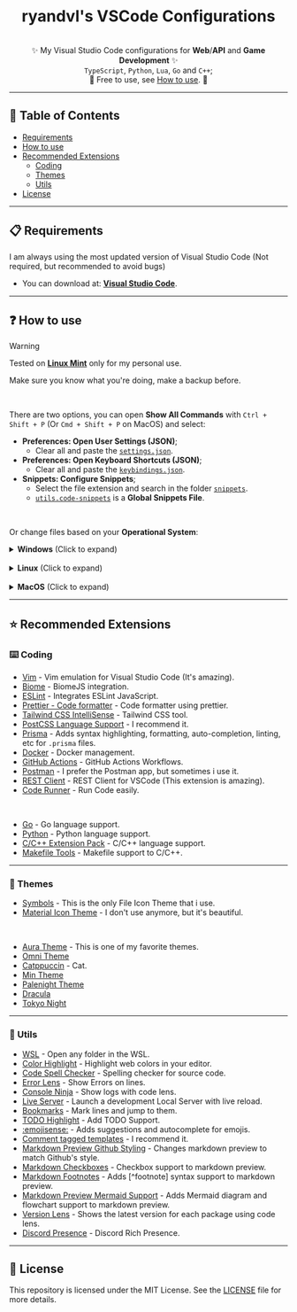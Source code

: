 <h1 align="center">ryandvl's VSCode Configurations</h1>

<p align="center">
  <br/>
  ✨ My Visual Studio Code configurations for <strong>Web</strong>/<strong>API</strong> and <strong>Game Development</strong> ✨
  <br/>
  <code>TypeScript</code>, <code>Python</code>, <code>Lua</code>, <code>Go</code> and <code>C++</code>;
  <br/>
  💜 Free to use, see <a href="#-how-to-use">How to use</a>. 💜
</p>

---

## 📑 Table of Contents

- [Requirements](#-requirements)
- [How to use](#-how-to-use)
- [Recommended Extensions](#-recommended-extensions)
  - [Coding](#️-coding)
  - [Themes](#-themes)
  - [Utils](#-utils)
- [License](#-license)

---

## 📋 Requirements

I am always using the most updated version of Visual Studio Code (Not required, but recommended to avoid bugs)
- You can download at: **[Visual Studio Code](https://code.visualstudio.com/)**.

---

## ❓ How to use

> [!WARNING]
> Tested on **[Linux Mint](https://linuxmint.com/edition.php?id=319)** only for my personal use.
>
> Make sure you know what you're doing, make a backup before.

<br/>

There are two options, you can open **Show All Commands** with `Ctrl + Shift + P` (Or `Cmd + Shift + P` on MacOS) and select:
- **Preferences: Open User Settings (JSON)**;
  - Clear all and paste the [`settings.json`](settings.json).
- **Preferences: Open Keyboard Shortcuts (JSON)**;
  - Clear all and paste the [`keybindings.json`](keybindings.json).
- **Snippets: Configure Snippets**;
  - Select the file extension and search in the folder [`snippets`](snippets).
  - [`utils.code-snippets`](utils.code-snippets) is a **Global Snippets File**.

<br/>

Or change files based on your **Operational System**:
<details>
<summary><strong>Windows</strong> (Click to expand)</summary>
<br/>

- VScode default configurations folder: `%APPDATA%\Code\User\`;
  - Example: `%APPDATA%\Code\User\settings.json`
- Settings file: `<folder>\settings.json`;
- Keybindings file: `<folder>\keybindings.json`;
- Snippets folder: `<folder>\snippets`

</details>

<br/>

<details>
<summary><strong>Linux</strong> (Click to expand)</summary>
<br/>

- VScode default configurations folder: `~/.config/Code/User/` or `$HOME/.config/Code/User/`;
  - Example: `~/.config/Code/User/settings.json`
- Settings file: `<folder>/settings.json`;
- Keybindings file: `<folder>/keybindings.json`;
- Snippets folder: `<folder>/snippets`

</details>

<br/>

<details>
<summary><strong>MacOS</strong> (Click to expand)</summary>
<br/>

- VScode default configurations folder: `$HOME/Library/Application Support/Code/User/`;
  - Example: `$HOME/Library/Application Support/Code/User/settings.json`
- Settings file: `<folder>/settings.json`;
- Keybindings file: `<folder>/keybindings.json`;
- Snippets folder: `<folder>/snippets`

</details>

---

## ⭐ Recommended Extensions

### ⌨️ Coding

- [Vim](https://marketplace.visualstudio.com/items?itemName=vscodevim.vim) - Vim emulation for Visual Studio Code (It's amazing).
- [Biome](https://marketplace.visualstudio.com/items?itemName=biomejs.biome) - BiomeJS integration.
- [ESLint](https://marketplace.visualstudio.com/items?itemName=dbaeumer.vscode-eslint) - Integrates ESLint JavaScript.
- [Prettier - Code formatter](https://marketplace.visualstudio.com/items?itemName=esbenp.prettier-vscode) - Code formatter using prettier.
- [Tailwind CSS IntelliSense](https://marketplace.visualstudio.com/items?itemName=bradlc.vscode-tailwindcss) - Tailwind CSS tool.
- [PostCSS Language Support](https://marketplace.visualstudio.com/items?itemName=csstools.postcss) - I recommend it.
- [Prisma](https://marketplace.visualstudio.com/items?itemName=Prisma.prisma) - Adds syntax highlighting, formatting, auto-completion, linting, etc for `.prisma` files.
- [Docker](https://marketplace.visualstudio.com/items?itemName=ms-azuretools.vscode-docker) - Docker management.
- [GitHub Actions](https://marketplace.visualstudio.com/items?itemName=github.vscode-github-actions) - GitHub Actions Workflows.
- [Postman](https://marketplace.visualstudio.com/items?itemName=Postman.postman-for-vscode) - I prefer the Postman app, but sometimes i use it.
- [REST Client](https://marketplace.visualstudio.com/items?itemName=humao.rest-client) - REST Client for VSCode (This extension is amazing).
- [Code Runner](https://marketplace.visualstudio.com/items?itemName=formulahendry.code-runner) - Run Code easily.

<br/>

- [Go](https://marketplace.visualstudio.com/items?itemName=golang.go) - Go language support.
- [Python](https://marketplace.visualstudio.com/items?itemName=ms-python.python) - Python language support.
- [C/C++ Extension Pack](https://marketplace.visualstudio.com/items?itemName=ms-vscode.cpptools-extension-pack) - C/C++ language support.
- [Makefile Tools](https://marketplace.visualstudio.com/items?itemName=ms-vscode.makefile-tools) - Makefile support to C/C++.

---

### 🎨 Themes

- [Symbols](https://marketplace.visualstudio.com/items?itemName=miguelsolorio.symbols) - This is the only File Icon Theme that i use.
- [Material Icon Theme](https://marketplace.visualstudio.com/items?itemName=miguelsolorio.symbols) - I don't use anymore, but it's beautiful.

<br/>

- [Aura Theme](https://marketplace.visualstudio.com/items?itemName=DaltonMenezes.aura-theme) - This is one of my favorite themes.
- [Omni Theme](https://marketplace.visualstudio.com/items?itemName=rocketseat.theme-omni)
- [Catppuccin](https://marketplace.visualstudio.com/items?itemName=Catppuccin.catppuccin-vsc) - Cat.
- [Min Theme](https://marketplace.visualstudio.com/items?itemName=miguelsolorio.min-theme)
- [Palenight Theme](https://marketplace.visualstudio.com/items?itemName=whizkydee.material-palenight-theme)
- [Dracula](https://marketplace.visualstudio.com/items?itemName=dracula-theme.theme-dracula)
- [Tokyo Night](https://marketplace.visualstudio.com/items?itemName=enkia.tokyo-night)

---

### 💯 Utils

- [WSL](https://marketplace.visualstudio.com/items?itemName=ms-vscode-remote.remote-wsl) - Open any folder in the WSL.
- [Color Highlight](https://marketplace.visualstudio.com/items?itemName=naumovs.color-highlight) - Highlight web colors in your editor.
- [Code Spell Checker](https://marketplace.visualstudio.com/items?itemName=streetsidesoftware.code-spell-checker) - Spelling checker for source code.
- [Error Lens](https://marketplace.visualstudio.com/items?itemName=usernamehw.errorlens) - Show Errors on lines.
- [Console Ninja](https://marketplace.visualstudio.com/items?itemName=WallabyJs.console-ninja) - Show logs with code lens.
- [Live Server](https://marketplace.visualstudio.com/items?itemName=ritwickdey.LiveServer) - Launch a development Local Server with live reload.
- [Bookmarks](https://marketplace.visualstudio.com/items?itemName=alefragnani.Bookmarks) - Mark lines and jump to them.
- [TODO Highlight](https://marketplace.visualstudio.com/items?itemName=wayou.vscode-todo-highlight) - Add TODO Support.
- [:emojisense:](https://marketplace.visualstudio.com/items?itemName=bierner.emojisense) - Adds suggestions and autocomplete for emojis.
- [Comment tagged templates](https://marketplace.visualstudio.com/items?itemName=bierner.comment-tagged-templates) - I recommend it.
- [Markdown Preview Github Styling](https://marketplace.visualstudio.com/items?itemName=bierner.markdown-preview-github-styles) - Changes markdown preview to match Github's style.
- [Markdown Checkboxes](https://marketplace.visualstudio.com/items?itemName=bierner.markdown-checkbox) - Checkbox support to markdown preview.
- [Markdown Footnotes](https://marketplace.visualstudio.com/items?itemName=bierner.markdown-footnotes) - Adds [\^footnote] syntax support to markdown preview.
- [Markdown Preview Mermaid Support](https://marketplace.visualstudio.com/items?itemName=bierner.markdown-mermaid) - Adds Mermaid diagram and flowchart support to markdown preview.
- [Version Lens](https://marketplace.visualstudio.com/items?itemName=pflannery.vscode-versionlens) - Shows the latest version for each package using code lens.
- [Discord Presence](https://marketplace.visualstudio.com/items?itemName=icrawl.discord-vscode) - Discord Rich Presence.

---

## 📝 License

This repository is licensed under the MIT License. See the [LICENSE](LICENSE) file for more details.
